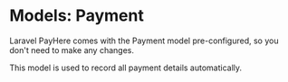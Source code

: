 # Models: Payment

Laravel PayHere comes with the Payment model pre-configured, so you don't need to make any changes.

This model is used to record all payment details automatically.
